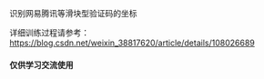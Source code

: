 
识别网易腾讯等滑块型验证码的坐标

详细训练过程请参考：https://blog.csdn.net/weixin_38817620/article/details/108026689


#### 仅供学习交流使用
